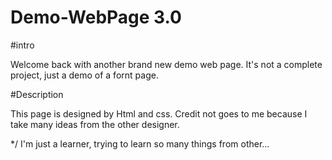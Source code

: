 # Demo-WebPage 3.0

#intro

Welcome back with another brand new demo web page. It's not a complete project,
just a demo of a fornt page.



#Description

This page is designed by Html and css.
Credit not goes to me because I take many ideas from the other designer.

*/
I'm just a learner, trying to learn so many things from other...

